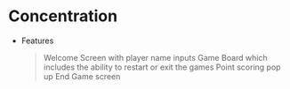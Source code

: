 # Concentration

- Features
    > Welcome Screen with player name inputs
    > Game Board which includes the ability to restart or exit the games
    > Point scoring pop up
    > End Game screen
